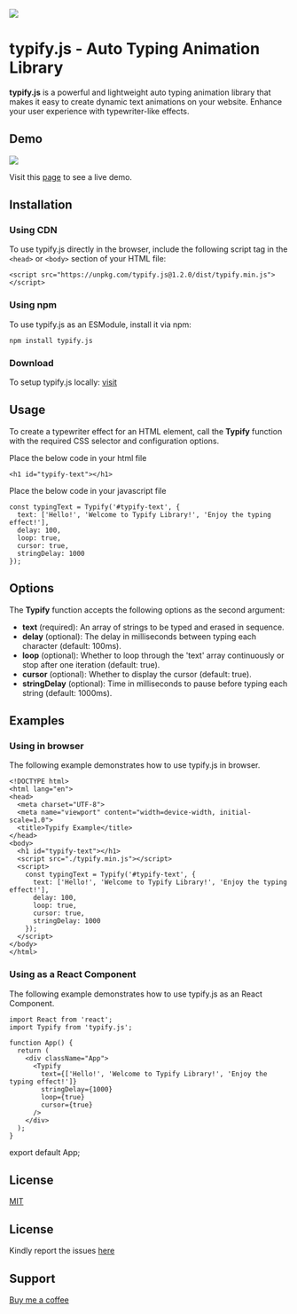 
[![](https://devsk18.github.io/typify.js/assets/img/logo.png)](/)


typify.js \- Auto Typing Animation Library
===============================================

**typify.js** is a powerful and lightweight auto typing animation library that makes it easy to create dynamic text animations on your website. Enhance your user experience with typewriter-like effects.

Demo
------------
[![](https://devsk18.github.io/typify.js/assets/img/demo.gif)](/)

Visit this [page](https://devsk18.github.io/typify.js) to see a live demo.

Installation
------------

### Using CDN

To use typify.js directly in the browser, include the following script tag in the `<head>` or `<body>` section of your HTML file:

    <script src="https://unpkg.com/typify.js@1.2.0/dist/typify.min.js"></script>


### Using npm

To use typify.js as an ESModule, install it via npm:

    npm install typify.js


### Download

To setup typify.js locally: [visit](https://github.com/devsk18/typify.js)

Usage
-----

To create a typewriter effect for an HTML element, call the **Typify** function with the required CSS selector and configuration options.

Place the below code in your html file

    <h1 id="typify-text"></h1>
    
Place the below code in your javascript file

    const typingText = Typify('#typify-text', {
      text: ['Hello!', 'Welcome to Typify Library!', 'Enjoy the typing effect!'],
      delay: 100,
      loop: true,
      cursor: true,
      stringDelay: 1000 
    });

Options
-------

The **Typify** function accepts the following options as the second argument:

*   **text** (required): An array of strings to be typed and erased in sequence.
*   **delay** (optional): The delay in milliseconds between typing each character (default: 100ms).
*   **loop** (optional): Whether to loop through the 'text' array continuously or stop after one iteration (default: true).
*   **cursor** (optional): Whether to display the cursor (default: true).
*   **stringDelay** (optional): Time in milliseconds to pause before typing each string (default: 1000ms).

Examples
--------

### Using in browser

The following example demonstrates how to use typify.js in browser.

    <!DOCTYPE html>
    <html lang="en">
    <head>
      <meta charset="UTF-8">
      <meta name="viewport" content="width=device-width, initial-scale=1.0">
      <title>Typify Example</title>
    </head>
    <body>
      <h1 id="typify-text"></h1>
      <script src="./typify.min.js"></script>
      <script>
        const typingText = Typify('#typify-text', {
          text: ['Hello!', 'Welcome to Typify Library!', 'Enjoy the typing effect!'],
          delay: 100,
          loop: true,
          cursor: true,
          stringDelay: 1000
        });
      </script>
    </body>
    </html>


### Using as a React Component

The following example demonstrates how to use typify.js as an React Component.

    import React from 'react';
    import Typify from 'typify.js';

    function App() {
      return (
        <div className="App">
          <Typify
            text={['Hello!', 'Welcome to Typify Library!', 'Enjoy the typing effect!']}
            stringDelay={1000}
            loop={true}
            cursor={true}
          />
        </div>
      );
    }

export default App;



License
--------
[MIT](https://github.com/devsk18/typify.js/blob/main/LICENSE)

License
--------
Kindly report the issues [here](https://github.com/devsk18/typify.js/issues)

Support
--------
[Buy me a coffee](https://www.buymeacoffee.com/samkthampan)
